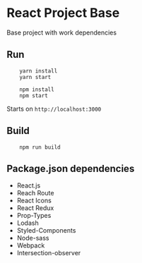 # React Project Base

Base project with work dependencies


## Run
```
    yarn install
    yarn start
```

```
    npm install
    npm start
```
Starts on `http://localhost:3000`

## Build
```
    npm run build
```

## Package.json dependencies
* React.js
* Reach Route
* React Icons
* React Redux
* Prop-Types
* Lodash
* Styled-Components
* Node-sass
* Webpack
* Intersection-observer

